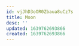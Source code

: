 ```yaml
---
id: vjJhD3oOR0Zbaua8uCz7s
title: Moon
desc: ''
updated: 1639762693866
created: 1639762693866
---
```


